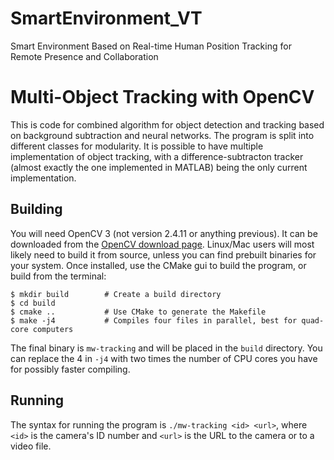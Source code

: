 # SmartEnvironment_VT
Smart Environment Based on Real-time Human Position Tracking for Remote Presence and Collaboration
# Multi-Object Tracking with OpenCV
This is code for combined algorithm for object detection and tracking based on background subtraction and neural networks. The program is split into different classes for modularity. It is possible to have multiple implementation of object tracking, with a
difference-subtracton tracker (almost exactly the one implemented in MATLAB) being the only current implementation.

## Building
You will need OpenCV 3 (not version 2.4.11 or anything previous). It can be downloaded from the
[OpenCV download page](http://opencv.org/downloads.html). Linux/Mac users will most likely need to build it from
source, unless you can find prebuilt binaries for your system. Once installed, use the CMake gui to build the
program, or build from the terminal:
````
$ mkdir build        # Create a build directory
$ cd build
$ cmake ..           # Use CMake to generate the Makefile
$ make -j4           # Compiles four files in parallel, best for quad-core computers
````
The final binary is `mw-tracking` and will be placed in the `build` directory. You can replace the 4 in `-j4` with
two times the number of CPU cores you have for possibly faster compiling.

## Running
The syntax for running the program is `./mw-tracking <id> <url>`, where `<id>` is the camera's ID number and `<url>`
is the URL to the camera or to a video file.
